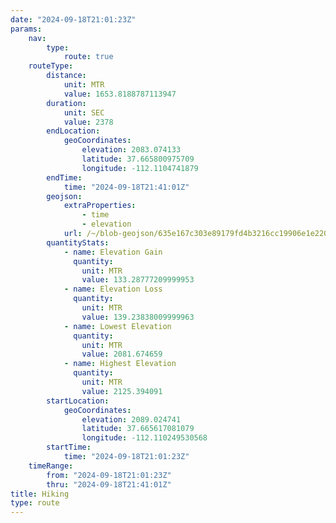 ```yaml
---
date: "2024-09-18T21:01:23Z"
params:
    nav:
        type:
            route: true
    routeType:
        distance:
            unit: MTR
            value: 1653.8188787113947
        duration:
            unit: SEC
            value: 2378
        endLocation:
            geoCoordinates:
                elevation: 2083.074133
                latitude: 37.665800975709
                longitude: -112.1104741879
        endTime:
            time: "2024-09-18T21:41:01Z"
        geojson:
            extraProperties:
                - time
                - elevation
            url: /~/blob-geojson/635e167c303e89179fd4b3216cc19906e1e2203c6ce0b65d54ff6592fc9459b4/geojson.json
        quantityStats:
            - name: Elevation Gain
              quantity:
                unit: MTR
                value: 133.28777209999953
            - name: Elevation Loss
              quantity:
                unit: MTR
                value: 139.23838009999963
            - name: Lowest Elevation
              quantity:
                unit: MTR
                value: 2081.674659
            - name: Highest Elevation
              quantity:
                unit: MTR
                value: 2125.394091
        startLocation:
            geoCoordinates:
                elevation: 2089.024741
                latitude: 37.665617081079
                longitude: -112.110249530568
        startTime:
            time: "2024-09-18T21:01:23Z"
    timeRange:
        from: "2024-09-18T21:01:23Z"
        thru: "2024-09-18T21:41:01Z"
title: Hiking
type: route
---
```

